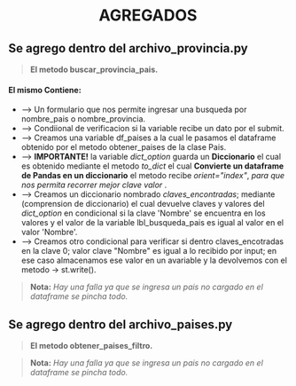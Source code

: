 <center><h1>AGREGADOS</h1></center> 

## Se agrego dentro del archivo_provincia.py

> **El metodo buscar_provincia_pais.**

#### El mismo Contiene:
 * --> Un formulario que nos permite ingresar una busqueda por nombre_pais o nombre_provincia. 
 * --> Condiional de verificacion si la variable recibe un dato por el submit.
 * --> Creamos una variable df_paises a la cual le pasamos el dataframe obtenido por el metodo obtener_paises de la clase Pais.
 * --> **IMPORTANTE!** la variable *dict_option* guarda un **Diccionario** el cual es obtenido mediante el metodo *to_dict* el cual **Convierte un dataframe de Pandas en un diccionario** el metodo recibe *orient="index"*, *para que nos permita recorrer mejor clave valor* .
 * --> Creamos un diccionario nombrado *claves_encontradas*; mediante (comprension de diccionario) el cual devuelve claves y valores del *dict_option* en condicional si la clave 'Nombre' se encuentra en los valores y el valor de la variable lbl_busqueda_pais es igual al valor en el valor 'Nombre'.
 * --> Creamos otro condicional para verificar si dentro claves_encotradas en la clave 0; valor clave "Nombre" es igual a lo recibido por input; en ese caso almacenamos ese valor en un avariable y la devolvemos con el metodo -> st.write(). 

> **Nota:** *Hay una falla ya que se ingresa un pais no cargado en el dataframe se pincha todo.*



## Se agrego dentro del archivo_paises.py

> **El metodo obtener_paises_filtro.**

> **Nota:** *Hay una falla ya que se ingresa un pais no cargado en el dataframe se pincha todo.*
